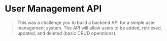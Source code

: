 # User Management API

> This was a challenge you to build a backend API for a simple user management system. The API will allow users to be added, retrieved, updated, and deleted (basic CRUD operations).